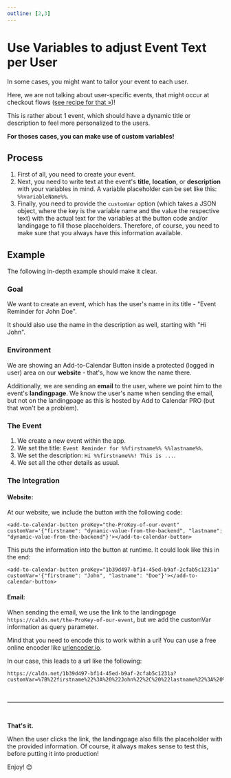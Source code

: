 ```yaml
---
outline: [2,3]
---
```


# Use Variables to adjust Event Text per User

In some cases, you might want to tailor your event to each user.

Here, we are not talking about user-specific events, that might occur at checkout flows ([see recipe for that &raquo;](/recipes/dynamic-checkout.html))!

This is rather about 1 event, which should have a dynamic title or description to feel more personalized to the users.

**For thoses cases, you can make use of custom variables!**

## Process

1. First of all, you need to create your event.
2. Next, you need to write text at the event's **title**, **location**, or **description** with your variables in mind.
A variable placeholder can be set like this: `%%variableName%%`.
3. Finally, you need to provide the `customVar` option (which takes a JSON object, where the key is the variable name and the value the respective text) with the actual text for the variables at the button code and/or landingage to fill those placeholders. Therefore, of course, you need to make sure that you always have this information available.

## Example

The following in-depth example should make it clear.

### Goal

We want to create an event, which has the user's name in its title - "Event Reminder for John Doe".

It should also use the name in the description as well, starting with "Hi John".

### Environment

We are showing an Add-to-Calendar Button inside a protected (logged in user) area on our **website** - that's, how we know the name there.

Additionally, we are sending an **email** to the user, where we point him to the event's **landingpage**. We know the user's name when sending the email, but not on the landingpage as this is hosted by Add to Calendar PRO (but that won't be a problem).

### The Event

1. We create a new event within the app.
2. We set the title: `Event Reminder for %%firstname%% %%lastname%%`.
3. We set the description: `Hi %%firstname%%! This is ...`.
4. We set all the other details as usual.

### The Integration

#### Website:

At our website, we include the button with the following code:

```
<add-to-calendar-button proKey="the-ProKey-of-our-event" customVar='{"firstname": "dynamic-value-from-the-backend", "lastname": "dynamic-value-from-the-backend"}'></add-to-calendar-button>
```

This puts the information into the button at runtime. It could look like this in the end:

```
<add-to-calendar-button proKey="1b39d497-bf14-45ed-b9af-2cfab5c1231a" customVar='{"firstname": "John", "lastname": "Doe"}'></add-to-calendar-button>
```

#### Email:

When sending the email, we use the link to the landingpage `https://caldn.net/the-ProKey-of-our-event`, but we add the customVar information as query parameter. 

Mind that you need to encode this to work within a url! You can use a free online encoder like [urlencoder.io](https://www.urlencoder.io/).

In our case, this leads to a url like the following:

```
https://caldn.net/1b39d497-bf14-45ed-b9af-2cfab5c1231a?customVar=%7B%22firstname%22%3A%20%22John%22%2C%20%22lastname%22%3A%20%22Doe%22%7D
```

<br />

--- 

<br />

**That's it.**

When the user clicks the link, the landingpage also fills the placeholder with the provided information. Of course, it always makes sense to test this, before putting it into production!

Enjoy! 😊
